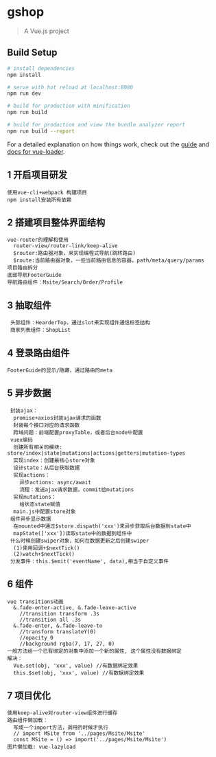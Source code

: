 # gshop

> A Vue.js project

## Build Setup

``` bash
# install dependencies
npm install

# serve with hot reload at localhost:8080
npm run dev

# build for production with minification
npm run build

# build for production and view the bundle analyzer report
npm run build --report
```

For a detailed explanation on how things work, check out the [guide](http://vuejs-templates.github.io/webpack/) and [docs for vue-loader](http://vuejs.github.io/vue-loader).

## 1 开启项目研发
    使用vue-cli+webpack 构建项目
    npm install安装所有依赖
## 2 搭建项目整体界面结构
    vue-router的理解和使用
      router-view/router-link/keep-alive
      $router:路由器对象，来实现编程式导航(跳转路由)
      $route:当前路由器对象，一些当前路由信息的容器，path/meta/query/params
    项目路由拆分
    底部导航FooterGuide
    导航路由组件：Msite/Search/Order/Profile
## 3 抽取组件
     头部组件：HearderTop，通过slot来实现组件通信标签结构
     商家列表组件：ShopList
## 4 登录路由组件
    FooterGuide的显示/隐藏，通过路由的meta
## 5 异步数据
     封装ajax：
      promise+axios封装ajax请求的函数
      封装每个接口对应的请求函数
      跨域问题：前端配置proxyTable，或者后台node中配置
     vuex编码
      创建所有相关的模块: store/index|state|mutations|actions|getters|mutation-types
      实现index：创建最核心store对象
      设计state：从后台获取数据
      实现actions：
        异步actions: async/await
        流程：发送ajax请求数据，commit给mutations
      实现mutations：
        给状态state赋值
      main.js中配置store对象
     组件异步显示数据
      在mounted中通过$store.dispath('xxx')来异步获取后台数据到state中
      mapState(['xxx'])读取state中的数据到组件中
     什么时候创建swiper对象，如何在数据更新之后创建swiper
      (1)使用回调+$nextTick()
      (2)watch+$nextTick()
     分发事件：this.$emit('eventName', data),相当于自定义事件
## 6 组件
    vue transitions动画
      &.fade-enter-active, &.fade-leave-active
        //transition transform .3s
        //transition all .3s
      &.fade-enter, &.fade-leave-to
        //transform translateY(0)
        //opacity 0
        //background rgba(7, 17, 27, 0)
    一般方法给一个已有绑定的对象中添加一个新的属性, 这个属性没有数据绑定
    解决：
      Vue.set(obj, 'xxx', value) //有数据绑定效果
      this.$set(obj, 'xxx', value) //有数据绑定效果
      
## 7 项目优化
    使用keep-alive对router-view组件进行缓存
    路由组件懒加载：
      写成一个import方法，调用的时候才执行
      // import MSite from '../pages/Msite/Msite'
      const MSite = () => import('../pages/Msite/Msite')
    图片懒加载: vue-lazyload
    
